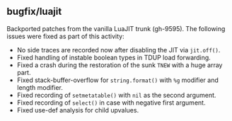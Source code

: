 ## bugfix/luajit

Backported patches from the vanilla LuaJIT trunk (gh-9595). The following issues
were fixed as part of this activity:

* No side traces are recorded now after disabling the JIT via `jit.off()`.
* Fixed handling of instable boolean types in TDUP load forwarding.
* Fixed a crash during the restoration of the sunk `TNEW` with a huge array
  part.
* Fixed stack-buffer-overflow for `string.format()` with `%g` modifier and
  length modifier.
* Fixed recording of `setmetatable()` with `nil` as the second argument.
* Fixed recording of `select()` in case with negative first argument.
* Fixed use-def analysis for child upvalues.
